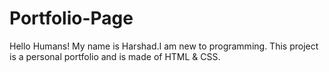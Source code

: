 # Portfolio-Page

Hello Humans!
My name is Harshad.I am new to programming.
This project is a personal portfolio and is  made of HTML & CSS.
